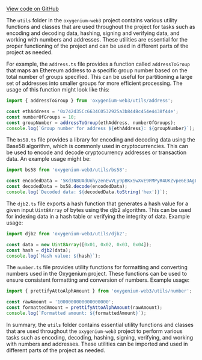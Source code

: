 [View code on GitHub](https://github.com/oxygenium/oxygenium-web3/.autodoc/docs/json/packages/web3/src/utils)

The `utils` folder in the `oxygenium-web3` project contains various utility functions and classes that are used throughout the project for tasks such as encoding and decoding data, hashing, signing and verifying data, and working with numbers and addresses. These utilities are essential for the proper functioning of the project and can be used in different parts of the project as needed.

For example, the `address.ts` file provides a function called `addressToGroup` that maps an Ethereum address to a specific group number based on the total number of groups specified. This can be useful for partitioning a large set of addresses into smaller groups for more efficient processing. The usage of this function might look like this:

```javascript
import { addressToGroup } from 'oxygenium-web3/utils/address';

const ethAddress = '0x742d35Cc6634C0532925a3b844Bc454e4438f44e';
const numberOfGroups = 10;
const groupNumber = addressToGroup(ethAddress, numberOfGroups);
console.log(`Group number for address ${ethAddress}: ${groupNumber}`);
```

The `bs58.ts` file provides a library for encoding and decoding data using the Base58 algorithm, which is commonly used in cryptocurrencies. This can be used to encode and decode cryptocurrency addresses or transaction data. An example usage might be:

```javascript
import bs58 from 'oxygenium-web3/utils/bs58';

const encodedData = '5Kd3NBUAdUnhyzenEwVLy9pBKxSwXvE9FMPyR4UKZvpe6E3AgLr';
const decodedData = bs58.decode(encodedData);
console.log(`Decoded data: ${decodedData.toString('hex')}`);
```

The `djb2.ts` file exports a hash function that generates a hash value for a given input `Uint8Array` of bytes using the djb2 algorithm. This can be used for indexing data in a hash table or verifying the integrity of data. Example usage:

```javascript
import djb2 from 'oxygenium-web3/utils/djb2';

const data = new Uint8Array([0x01, 0x02, 0x03, 0x04]);
const hash = djb2(data);
console.log(`Hash value: ${hash}`);
```

The `number.ts` file provides utility functions for formatting and converting numbers used in the Oxygenium project. These functions can be used to ensure consistent formatting and conversion of numbers. Example usage:

```javascript
import { prettifyAttoAlphAmount } from 'oxygenium-web3/utils/number';

const rawAmount = '1000000000000000000';
const formattedAmount = prettifyAttoAlphAmount(rawAmount);
console.log(`Formatted amount: ${formattedAmount}`);
```

In summary, the `utils` folder contains essential utility functions and classes that are used throughout the `oxygenium-web3` project to perform various tasks such as encoding, decoding, hashing, signing, verifying, and working with numbers and addresses. These utilities can be imported and used in different parts of the project as needed.
